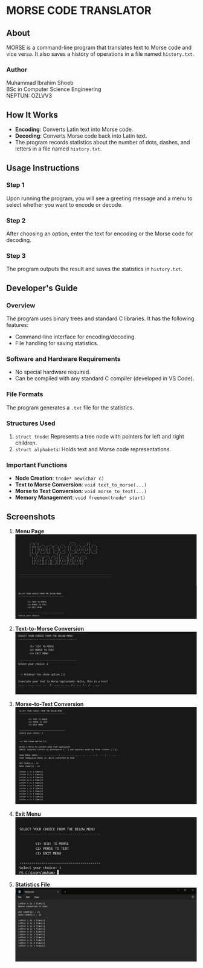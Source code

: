 # MORSE CODE TRANSLATOR

## About
MORSE is a command-line program that translates text to Morse code and vice versa. It also saves a history of operations in a file named `history.txt`.

### Author
Muhammad Ibrahim Shoeb  
BSc in Computer Science Engineering  
NEPTUN: OZLVV3


## How It Works
- **Encoding**: Converts Latin text into Morse code.
- **Decoding**: Converts Morse code back into Latin text.
- The program records statistics about the number of dots, dashes, and letters in a file named `history.txt`.



## Usage Instructions
### Step 1
Upon running the program, you will see a greeting message and a menu to select whether you want to encode or decode.

### Step 2
After choosing an option, enter the text for encoding or the Morse code for decoding.

### Step 3
The program outputs the result and saves the statistics in `history.txt`.



## Developer's Guide
### Overview
The program uses binary trees and standard C libraries. It has the following features:
- Command-line interface for encoding/decoding.
- File handling for saving statistics.



### Software and Hardware Requirements
- No special hardware required.
- Can be compiled with any standard C compiler (developed in VS Code).



### File Formats
The program generates a `.txt` file for the statistics.

### Structures Used
1. `struct tnode`: Represents a tree node with pointers for left and right children.
2. `struct alphabets`: Holds text and Morse code representations.

### Important Functions
- **Node Creation**: `tnode* new(char c)`
- **Text to Morse Conversion**: `void text_to_morse(...)`
- **Morse to Text Conversion**: `void morse_to_text(...)`
- **Memory Management**: `void freemem(tnode* start)`



## Screenshots

1. **Menu Page**  
   ![Menu Page](screenshots/menu.png)

2. **Text-to-Morse Conversion**  
   ![Text-to-Morse Conversion](screenshots/text-to-morse.png)

3. **Morse-to-Text Conversion**  
   ![Morse-to-Text Conversion](screenshots/morse-to-text.png)

4. **Exit Menu**  
   ![Exit Menu](screenshots/exit.png)

5. **Statistics File**  
   ![Statistics File](screenshots/statistics.png)
